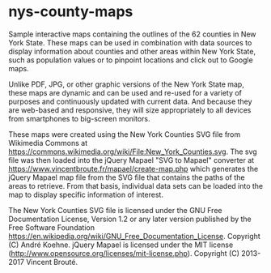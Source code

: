 # nys-county-maps
Sample interactive maps containing the outlines of the 62 counties in New York State. These maps can be used in combination with data sources to display information about counties and other areas within New York State, such as population values or to pinpoint locations and click out to Google maps. 

Unlike PDF, JPG, or other graphic versions of the New York State map, these maps are dynamic and can be used and re-used for a variety of purposes and continuously updated with current data. And because they are web-based and responsive, they will size appropriately to all devices from smartphones to big-screen monitors.

These maps were created using the New York Counties SVG file from Wikimedia Commons at https://commons.wikimedia.org/wiki/File:New_York_Counties.svg. The svg file was then loaded into the jQuery Mapael "SVG to Mapael" converter at https://www.vincentbroute.fr/mapael/create-map.php which generates the jQuery Mapael map file from the SVG file that contains the paths of the areas to retrieve. From that basis, individual data sets can be loaded into the map to display specific information of interest.

The New York Counties SVG file is licensed under the GNU Free Documentation License, Version 1.2 or any later version published by the Free Software Foundation https://en.wikipedia.org/wiki/GNU_Free_Documentation_License. Copyright (C) André Koehne.
jQuery Mapael is licensed under the MIT license (http://www.opensource.org/licenses/mit-license.php). Copyright (C) 2013-2017 Vincent Brouté.
